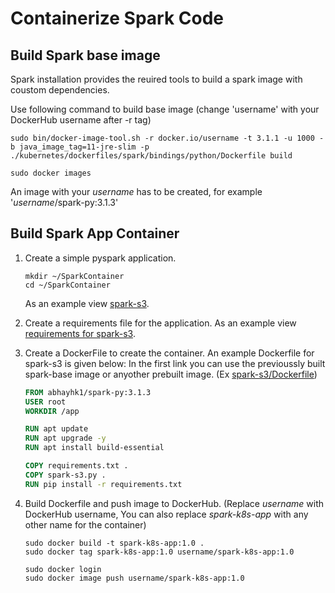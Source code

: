 # Containerize Spark Code

## Build Spark base image 
Spark installation provides the reuired tools to build a spark image with coustom dependencies.

Use following command to build base image (change 'username' with your DockerHub username after -r tag)
```shell
sudo bin/docker-image-tool.sh -r docker.io/username -t 3.1.1 -u 1000 -b java_image_tag=11-jre-slim -p ./kubernetes/dockerfiles/spark/bindings/python/Dockerfile build

sudo docker images 
```
An image with your _username_ has to be created, for example '_username_/spark-py:3.1.3'

## Build Spark App Container
1. Create a simple pyspark application.
   ```
   mkdir ~/SparkContainer
   cd ~/SparkContainer
   ```
   As an example view [spark-s3](spark-s3/spark-s3.py). 
2. Create a requirements file for the application. As an example view [requirements for spark-s3](spark-s3/requirements.txt). 
3. Create a DockerFile to create the container. An example Dockerfile for spark-s3 is given below: 
   In the first link you can use the previoussly built spark-base image or anyother prebuilt image. (Ex [spark-s3/Dockerfile](spark-s3/Dockerfile))
   ```Dockerfile
   FROM abhayhk1/spark-py:3.1.3
   USER root
   WORKDIR /app

   RUN apt update
   RUN apt upgrade -y
   RUN apt install build-essential

   COPY requirements.txt .
   COPY spark-s3.py .
   RUN pip install -r requirements.txt
   ```

4. Build Dockerfile and push image to DockerHub. (Replace _username_ with DockerHub username, You can also replace _spark-k8s-app_ with any other name for the container)
   ```
   sudo docker build -t spark-k8s-app:1.0 .
   sudo docker tag spark-k8s-app:1.0 username/spark-k8s-app:1.0

   sudo docker login
   sudo docker image push username/spark-k8s-app:1.0
   ```